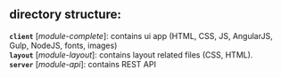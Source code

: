 
## directory structure:

**`client`** [*module-complete*]: contains ui app (HTML, CSS, JS, AngularJS, Gulp, NodeJS, fonts, images)   
**`layout`** [*module-layout*]: contains layout related files (CSS, HTML).     
**`server`** [*module-api*]: contains REST API
